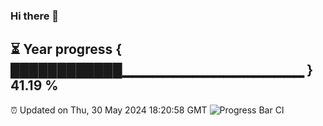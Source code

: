 ### Hi there 👋
⏳ Year progress { ████████████▁▁▁▁▁▁▁▁▁▁▁▁▁▁▁▁▁▁ } 41.19 %
---
⏰ Updated on Thu, 30 May 2024 18:20:58 GMT
![Progress Bar CI](https://github.com/liununu/liununu/workflows/Progress%20Bar%20CI/badge.svg)
